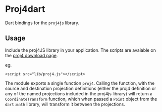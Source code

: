 # Proj4dart #

Dart bindings for the `proj4js` library.

## Usage ##

Include the proj4JS library in your application. The scripts are avaiable on the
[proj4 download page](https://github.com/proj4js/proj4js).

eg.

    <script src="lib/proj4.js"></script>
    
The module exports a single function `proj4`. Calling the function, with
the source and destination projection definitions (either the proj4 definition
or any of the named projections included in the proj4js library) will return
a `CoordinateTransform` function, which when passed a `Point` object from
the `dart:math` library, will transform it between the projections.